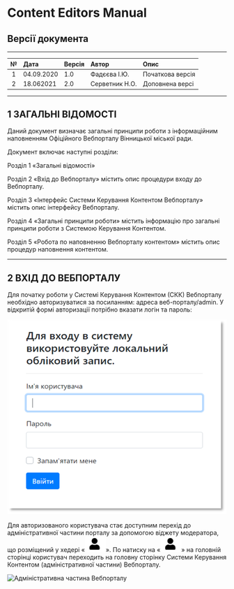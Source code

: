 # Content Editors Manual

## Версії документа

---

№ | Дата | Версія | Автор | Опис
:---: | :--- | :--- | :--- | :---
1 | 04.09.2020 | 1.0 |  Фадєєва І.Ю. | Початкова версія
2 | 18.062021 | 2.0 | Серветник Н.О. | Доповнена версі
 
---

## 1 ЗАГАЛЬНІ ВІДОМОСТІ

Даний документ визначає загальні принципи роботи з інформаційним наповненням Офіційного Вебпорталу Вінницької міської ради.

Документ включає наступні розділи:

Розділ 1 «Загальні відомості»

Розділ 2 «Вхід до Вебпорталу» містить опис процедури входу до Вебпорталу.

Розділ 3 «Інтерфейс Системи Керування Контентом Вебпорталу» містить опис інтерфейсу Вебпорталу.

Розділ 4 «Загальні принципи роботи» містить інформацію про загальні принципи роботи з Системою Керування Контентом.

Розділ 5 «Робота по наповненню Вебпорталу контентом» містить опис процедур наповнення контентом.

---

## 2 ВХІД ДО ВЕБПОРТАЛУ

Для початку роботи у Системі Керування Контентом (СКК) Вебпорталу необхідно авторизуватися за посиланням: адреса веб-порталу/admin. У відкритій формі авторизації потрібно вказати логін та пароль:

![Вхід до Вебпорталу](Вхід_до_Вебпорталу.png)



Для авторизованого користувача стає доступним перехід до адміністративної частини порталу за допомогою віджету модератора, що розміщений у хедері «![Хедер](Хедер.png)». 
По натиску на «![Хедер](Хедер.png)» на головній сторінці користувач переходить на головну сторінку  Системи Керування Контентом (адміністративної частини) Вебпорталу. 

![Адміністративна частина Вебпорталу](Адміністративна_частина_Вебпорталу.png)